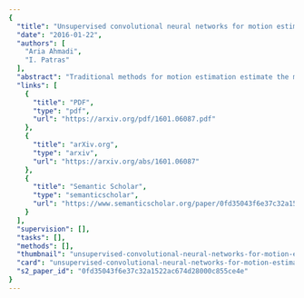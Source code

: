 ```yaml
---
{
  "title": "Unsupervised convolutional neural networks for motion estimation",
  "date": "2016-01-22",
  "authors": [
    "Aria Ahmadi",
    "I. Patras"
  ],
  "abstract": "Traditional methods for motion estimation estimate the motion field F between a pair of images as the one that minimizes a predesigned cost function. In this paper, we propose a direct method and train a Convolutional Neural Network (CNN) that when, at test time, is given a pair of images as input it produces a dense motion field F at its output layer. In the absence of large datasets with ground truth motion that would allow classical supervised training, we propose to train the network in an unsupervised manner. The proposed cost function that is optimized during training, is based on the classical optical flow constraint. The latter is differentiable with respect to the motion field and, therefore, allows backpropagation of the error to previous layers of the network. Our method is tested on both synthetic and real image sequences and performs similarly to the state-of-the-art methods.",
  "links": [
    {
      "title": "PDF",
      "type": "pdf",
      "url": "https://arxiv.org/pdf/1601.06087.pdf"
    },
    {
      "title": "arXiv.org",
      "type": "arxiv",
      "url": "https://arxiv.org/abs/1601.06087"
    },
    {
      "title": "Semantic Scholar",
      "type": "semanticscholar",
      "url": "https://www.semanticscholar.org/paper/0fd35043f6e37c32a1522ac674d28000c855ce4e"
    }
  ],
  "supervision": [],
  "tasks": [],
  "methods": [],
  "thumbnail": "unsupervised-convolutional-neural-networks-for-motion-estimation-thumb.jpg",
  "card": "unsupervised-convolutional-neural-networks-for-motion-estimation-card.jpg",
  "s2_paper_id": "0fd35043f6e37c32a1522ac674d28000c855ce4e"
}
---
```


